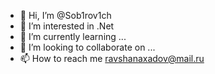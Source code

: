 - 👋 Hi, I’m @Sob1rov1ch
- 👀 I’m interested in .Net
- 🌱 I’m currently learning ...
- 💞️ I’m looking to collaborate on ...
- 📫 How to reach me ravshanaxadov@mail.ru

<!---
Sob1rov1ch/Sob1rov1ch is a ✨ special ✨ repository because its `README.md` (this file) appears on your GitHub profile.
You can click the Preview link to take a look at your changes.
--->
